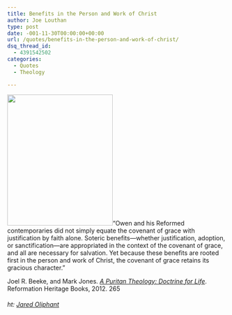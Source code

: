 ```yaml
---
title: Benefits in the Person and Work of Christ
author: Joe Louthan
type: post
date: -001-11-30T00:00:00+00:00
url: /quotes/benefits-in-the-person-and-work-of-christ/
dsq_thread_id:
  - 4391542502
categories:
  - Quotes
  - Theology

---
```

[<img class="alignright size-medium wp-image-1024" title="john-owen-by-john-greenhill" src="https://i0.wp.com/theologic.us/wp-content/uploads/2012/10/john-owen-by-john-greenhill.jpg?resize=242%2C300" alt="" width="242" height="300" srcset="https://i0.wp.com/theologic.us/wp-content/uploads/2012/10/john-owen-by-john-greenhill.jpg?resize=242%2C300 242w, https://i0.wp.com/theologic.us/wp-content/uploads/2012/10/john-owen-by-john-greenhill.jpg?resize=826%2C1024 826w, https://i0.wp.com/theologic.us/wp-content/uploads/2012/10/john-owen-by-john-greenhill.jpg?w=1320 1320w, https://i0.wp.com/theologic.us/wp-content/uploads/2012/10/john-owen-by-john-greenhill.jpg?w=1980 1980w" sizes="(max-width: 242px) 100vw, 242px" data-recalc-dims="1" />][1]&#8220;Owen and his Reformed contemporaries did not simply equate the covenant of grace with justification by faith alone. Soteric benefits—whether justification, adoption, or sanctification—are appropriated in the context of the covenant of grace, and all are necessary for salvation. Yet because these benefits are rooted first in the person and work of Christ, the covenant of grace retains its gracious character.&#8221;

<div>
  Joel R. Beeke, and Mark Jones. <a href="https://www.amazon.com/dp/1601781660/ref=as_li_ss_til?tag=iamlipr-20&camp=0&creative=0&linkCode=as4&creativeASIN=1601781660&adid=1GEB3NN01CJHXPMJG2CS&" target="_blank"><em>A Puritan Theology: Doctrine for Life</em></a>. Reformation Heritage Books, 2012. 265
</div>

###### ht: <a href="http://butintheselastdays.com/2012/10/14/owen-and-17th-c-reformed-theologians-on-the-covenant-of-grace-and-salvation/" target="_blank">Jared Oliphant</a>

 [1]: https://i0.wp.com/theologic.us/wp-content/uploads/2012/10/john-owen-by-john-greenhill.jpg